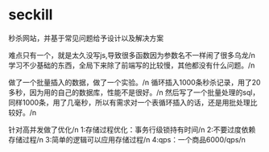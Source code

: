 # seckill
秒杀网站，并基于常见问题给予设计以及解决方案

难点只有一个，就是太久没写js,导致很多函数因为参数名不一样闹了很多乌龙/n
学习不少基础的东西，全局下来除了前端写的比较慢，其他都没有什么问题。/n

做了一个批量插入的数据，做了一个实验。/n
循环插入1000条秒杀记录，用了20多秒，因为用的自己的数据库，性能不是很好。/n
然后写了一个批量处理的sql，同样1000条，用了几毫秒，所以有需求对一个表循环插入的话，还是用批处理比较好。/n

针对高并发做了优化/n
1:存储过程优化：事务行级锁持有时间/n
2:不要过度依赖存储过程/n
3:简单的逻辑可以应用存储过程/n
4:qps：一个商品6000/qps/n
